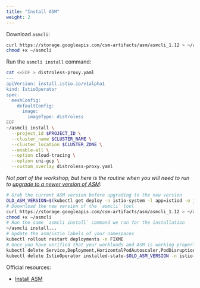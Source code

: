 ```yaml
---
title: "Install ASM"
weight: 2
---
```


Download `asmcli`:
```Bash
curl https://storage.googleapis.com/csm-artifacts/asm/asmcli_1.12 > ~/asmcli
chmod +x ~/asmcli
```

Run the `asmcli install` command:
```Bash
cat <<EOF > distroless-proxy.yaml
---
apiVersion: install.istio.io/v1alpha1
kind: IstioOperator
spec:
  meshConfig:
    defaultConfig:
      image:
        imageType: distroless
EOF
~/asmcli install \
  --project_id $PROJECT_ID \
  --cluster_name $CLUSTER_NAME \
  --cluster_location $CLUSTER_ZONE \
  --enable-all \
  --option cloud-tracing \
  --option cni-gcp \
  --custom_overlay distroless-proxy.yaml
```

_Not part of the workshop, but here is the routine when you will need to run to [upgrade to a newer version of ASM](https://cloud.google.com/service-mesh/docs/unified-install/plan-upgrade):_

```Bash
# Grab the current ASM version before upgrading to the new version
OLD_ASM_VERSION=$(kubectl get deploy -n istio-system -l app=istiod -o jsonpath={.items[*].metadata.labels.'istio\.io\/rev'}'{"\n"}')
# Doownload the new version of the `asmcli` tool
curl https://storage.googleapis.com/csm-artifacts/asm/asmcli_1.12 > ~/asmcli
chmod +x ~/asmcli
# Run the same `asmcli install` command we ran for the installation
~/asmcli install...
# Update the asm/istio labels of your namespaces
kubectl rollout restart deployments -n FIXME
# Once you have verified that your workloads and ASM is working properly, you could complete the upgrade of ASM by removing the the components of the old version
kubectl delete Service,Deployment,HorizontalPodAutoscaler,PodDisruptionBudget istiod-$OLD_ASM_VERSION -n istio-system --ignore-not-found=true
kubectl delete IstioOperator installed-state-$OLD_ASM_VERSION -n istio-system
```

Official resources:
- [Install ASM](https://cloud.google.com/service-mesh/docs/unified-install/install)